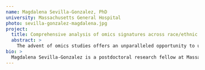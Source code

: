 ```yaml
---
name: Magdalena Sevilla-Gonzalez, PhD
university: Massachusetts General Hospital
photo: sevilla-gonzalez-magdalena.jpg
project:
  title: Comprehensive analysis of omics signatures across race/ethnic groups and implications for cardiometabolic diseases
  abstract: >
    The advent of omics studies offers an unparalleled opportunity to understand the processes involved in the development of complex traits such as cardiometabolic outcomes. Genetic studies have shown substantial differences in molecular associations with disease across ancestries, but this has been ignored for other omics. Recent evidence support the use of metabolomics and other omics to identify metabolic pathways or biomarkers of cardiometabolic risk. The multi-ethnic insight is necessary to understand the disease pathogenesis and to develop future research on tailored interventions. We aim to identify the differences in omics signatures (epigenomics, transcriptomics, proteomics, metabolomics) across different ethnic groups and assess the extent to which these variations affect the prevalence and incidence of type 2 diabetes.
bio: >
  Magdalena Sevilla-Gonzalez is a postdoctoral research fellow at Massachusetts General Hospital and the Broad Institute. She earned her PhD and master’s degree in Health Sciences at the National University of Mexico (UNAM), where she participated in the physiological characterization of Mexican-specific gene variants associated with metabolic traits. Her current research with Dr. Alisa Manning focuses on using comprehensive statistical approaches to study complex diseases. Her research vision is to integrate multi-omics and environmental exposures of diverse populations to enhance interventions and early detection of common diseases such as type 2 diabetes in high-risk populations.
---
```

